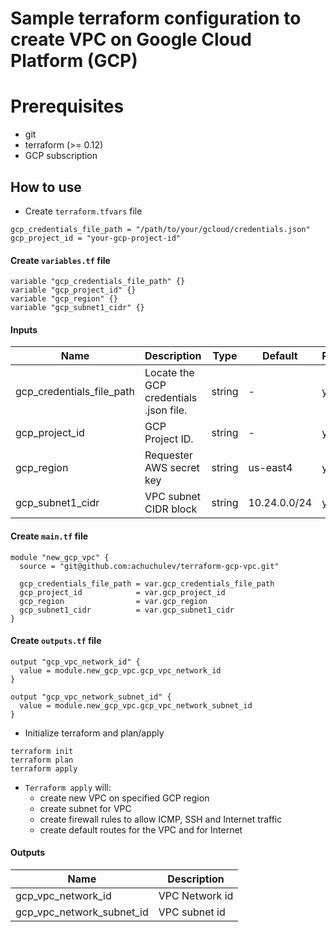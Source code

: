 # Sample terraform configuration to create VPC on Google Cloud Platform (GCP)

# Prerequisites

- git
- terraform (>= 0.12)
- GCP subscription

## How to use

- Create `terraform.tfvars` file

```
gcp_credentials_file_path = "/path/to/your/gcloud/credentials.json"
gcp_project_id = "your-gcp-project-id"
```

#### Create `variables.tf` file

```
variable "gcp_credentials_file_path" {}
variable "gcp_project_id" {}
variable "gcp_region" {}
variable "gcp_subnet1_cidr" {}
```

#### Inputs

| Name  |	Description |	Type |  Default |	Required
| ----- | ----------- | ---- |  ------- | --------
| gcp_credentials_file_path | Locate the GCP credentials .json file. | string  | - | yes
| gcp_project_id | GCP Project ID. | string  | - | yes
| gcp_region | Requester AWS secret key | string  | us-east4 | yes
| gcp_subnet1_cidr | VPC subnet CIDR block | string  | 10.24.0.0/24 | yes


#### Create `main.tf` file

```
module "new_gcp_vpc" {
  source = "git@github.com:achuchulev/terraform-gcp-vpc.git"
  
  gcp_credentials_file_path = var.gcp_credentials_file_path
  gcp_project_id            = var.gcp_project_id
  gcp_region                = var.gcp_region
  gcp_subnet1_cidr          = var.gcp_subnet1_cidr
}

```

#### Create `outputs.tf` file

```
output "gcp_vpc_network_id" {
  value = module.new_gcp_vpc.gcp_vpc_network_id
}

output "gcp_vpc_network_subnet_id" {
  value = module.new_gcp_vpc.gcp_vpc_network_subnet_id
}
```

- Initialize terraform and plan/apply

```
terraform init
terraform plan
terraform apply
```

- `Terraform apply` will:
  - create new VPC on specified GCP region
  - create subnet for VPC
  - create firewall rules to allow ICMP, SSH and Internet traffic 
  - create default routes for the VPC and for Internet
 
#### Outputs

| Name  |	Description 
| ----- | ----------- 
| gcp_vpc_network_id | VPC Network id
| gcp_vpc_network_subnet_id  | VPC subnet id

